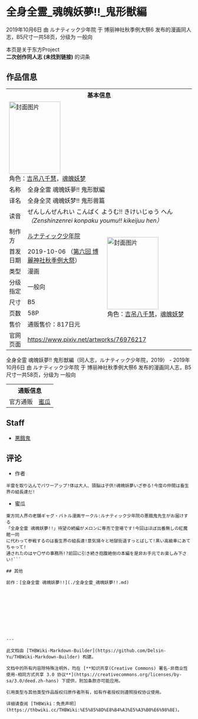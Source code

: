 # 全身全霊_魂魄妖夢!!_鬼形獣編

<!-- source html: G:\repos\THBWiki-Markdown-Builder\THBWikiMarkdown\Temp\main\1\1e\ns0%3A%E5%85%A8%E8%BA%AB%E5%85%A8%E9%9C%8A_%E9%AD%82%E9%AD%84%E5%A6%96%E5%A4%A2%21%21_%E9%AC%BC%E5%BD%A2%E7%8D%A3%E7%B7%A8.html -->

2019年10月6日 由 ルナティック少年院 于 博丽神社秋季例大祭6 发布的漫画同人志，B5尺寸一共58页，分级为 一般向

本页是关于东方Project  
 **二次创作同人志 (未找到链接)** 的词条
## 作品信息

<table><tbody><tr><th colspan="3">基本信息</th></tr><tr><td class="cover-artwork-mobile" colspan="2"><a href="./文件-全身全霊_魂魄妖夢!!_鬼形獣編封面.jpg.md" class="image" title="封面图片"><img alt="封面图片" src="https://upload.thwiki.cc/thumb/3/31/%E5%85%A8%E8%BA%AB%E5%85%A8%E9%9C%8A_%E9%AD%82%E9%AD%84%E5%A6%96%E5%A4%A2%21%21_%E9%AC%BC%E5%BD%A2%E7%8D%A3%E7%B7%A8%E5%B0%81%E9%9D%A2.jpg/139px-%E5%85%A8%E8%BA%AB%E5%85%A8%E9%9C%8A_%E9%AD%82%E9%AD%84%E5%A6%96%E5%A4%A2%21%21_%E9%AC%BC%E5%BD%A2%E7%8D%A3%E7%B7%A8%E5%B0%81%E9%9D%A2.jpg" decoding="async" loading="lazy" width="139" height="196" srcset="https://upload.thwiki.cc/thumb/3/31/%E5%85%A8%E8%BA%AB%E5%85%A8%E9%9C%8A_%E9%AD%82%E9%AD%84%E5%A6%96%E5%A4%A2%21%21_%E9%AC%BC%E5%BD%A2%E7%8D%A3%E7%B7%A8%E5%B0%81%E9%9D%A2.jpg/208px-%E5%85%A8%E8%BA%AB%E5%85%A8%E9%9C%8A_%E9%AD%82%E9%AD%84%E5%A6%96%E5%A4%A2%21%21_%E9%AC%BC%E5%BD%A2%E7%8D%A3%E7%B7%A8%E5%B0%81%E9%9D%A2.jpg 1.5x, https://upload.thwiki.cc/thumb/3/31/%E5%85%A8%E8%BA%AB%E5%85%A8%E9%9C%8A_%E9%AD%82%E9%AD%84%E5%A6%96%E5%A4%A2%21%21_%E9%AC%BC%E5%BD%A2%E7%8D%A3%E7%B7%A8%E5%B0%81%E9%9D%A2.jpg/278px-%E5%85%A8%E8%BA%AB%E5%85%A8%E9%9C%8A_%E9%AD%82%E9%AD%84%E5%A6%96%E5%A4%A2%21%21_%E9%AC%BC%E5%BD%A2%E7%8D%A3%E7%B7%A8%E5%B0%81%E9%9D%A2.jpg 2x" data-file-width="851" data-file-height="1200"></a><div class="cover-char">角色：<a href="./吉吊八千慧.md" title="吉吊八千慧">吉吊八千慧</a>，<a href="./魂魄妖梦.md" title="魂魄妖梦">魂魄妖梦</a></div></td>
</tr><tr><td class="label">名称</td><td colspan="2"> 全身全霊 魂魄妖夢!! 鬼形獣編 </td></tr><tr><td class="label">译名</td><td colspan="2"> 全身全灵 魂魄妖梦!! 鬼形兽篇 </td></tr><tr><td class="label">读音</td><td colspan="2"> ぜんしんぜんれい こんぱく ようむ!! きけいじゅう へん <i>（Zenshinzenrei konpaku youmu!! kikeijuu hen）</i> </td></tr><tr><td class="label">制作方</td><td><a href="./ルナティック少年院.md" title="ルナティック少年院">ルナティック少年院</a></td><td class="cover-artwork" rowspan="7" style="min-width:196px;"><a href="./文件-全身全霊_魂魄妖夢!!_鬼形獣編封面.jpg.md" class="image" title="封面图片"><img alt="封面图片" src="https://upload.thwiki.cc/thumb/3/31/%E5%85%A8%E8%BA%AB%E5%85%A8%E9%9C%8A_%E9%AD%82%E9%AD%84%E5%A6%96%E5%A4%A2%21%21_%E9%AC%BC%E5%BD%A2%E7%8D%A3%E7%B7%A8%E5%B0%81%E9%9D%A2.jpg/139px-%E5%85%A8%E8%BA%AB%E5%85%A8%E9%9C%8A_%E9%AD%82%E9%AD%84%E5%A6%96%E5%A4%A2%21%21_%E9%AC%BC%E5%BD%A2%E7%8D%A3%E7%B7%A8%E5%B0%81%E9%9D%A2.jpg" decoding="async" loading="lazy" width="139" height="196" srcset="https://upload.thwiki.cc/thumb/3/31/%E5%85%A8%E8%BA%AB%E5%85%A8%E9%9C%8A_%E9%AD%82%E9%AD%84%E5%A6%96%E5%A4%A2%21%21_%E9%AC%BC%E5%BD%A2%E7%8D%A3%E7%B7%A8%E5%B0%81%E9%9D%A2.jpg/208px-%E5%85%A8%E8%BA%AB%E5%85%A8%E9%9C%8A_%E9%AD%82%E9%AD%84%E5%A6%96%E5%A4%A2%21%21_%E9%AC%BC%E5%BD%A2%E7%8D%A3%E7%B7%A8%E5%B0%81%E9%9D%A2.jpg 1.5x, https://upload.thwiki.cc/thumb/3/31/%E5%85%A8%E8%BA%AB%E5%85%A8%E9%9C%8A_%E9%AD%82%E9%AD%84%E5%A6%96%E5%A4%A2%21%21_%E9%AC%BC%E5%BD%A2%E7%8D%A3%E7%B7%A8%E5%B0%81%E9%9D%A2.jpg/278px-%E5%85%A8%E8%BA%AB%E5%85%A8%E9%9C%8A_%E9%AD%82%E9%AD%84%E5%A6%96%E5%A4%A2%21%21_%E9%AC%BC%E5%BD%A2%E7%8D%A3%E7%B7%A8%E5%B0%81%E9%9D%A2.jpg 2x" data-file-width="851" data-file-height="1200"></a><div class="cover-char">角色：<a href="./吉吊八千慧.md" title="吉吊八千慧">吉吊八千慧</a>，<a href="./魂魄妖梦.md" title="魂魄妖梦">魂魄妖梦</a></div></td>
</tr><tr><td class="label">首发日期</td><td>2019-10-06&#160;（<a href="/展会作品列表?e=%E5%8D%9A%E4%B8%BD%E7%A5%9E%E7%A4%BE%E7%A7%8B%E5%AD%A3%E4%BE%8B%E5%A4%A7%E7%A5%AD%236">第六回 博麗神社秋季例大祭</a>）</td></tr><tr><td class="label">类型</td><td>漫画</td></tr><tr><td class="label">分级指定</td><td>一般向</td></tr><tr><td class="label">尺寸</td><td>B5</td></tr><tr><td class="label">页数</td><td>58P</td></tr><tr><td class="label">售价</td><td>通贩售价：817日元</td></tr>
<tr><td class="label">官网页面</td><td colspan="2"><a rel="nofollow" class="external free" href="https://www.pixiv.net/artworks/76976217">https://www.pixiv.net/artworks/76976217</a></td></tr></tbody></table>

全身全霊 魂魄妖夢!! 鬼形獣編（同人志，ルナティック少年院，2019） - 2019年10月6日 由 ルナティック少年院 于 博丽神社秋季例大祭6 发布的漫画同人志，B5尺寸一共58页，分级为 一般向

<table><tbody><tr><th colspan="3">通贩信息</th></tr><tr><td class="label">官方通贩</td><td colspan="2"><a rel="nofollow" class="external text" href="https://www.melonbooks.co.jp/detail/detail.php?product_id=567512">蜜瓜</a></td></tr></tbody></table>


## Staff
- [悪餓鬼](./悪餓鬼.md)

## 评论
- 作者

```
半霊を取り込んでパワーアップ!体は大人、頭脳は子供!魂魄妖夢いざ参る!今度の仲間は畜生界の組長達だ!
```

- 蜜瓜

```
東方同人界の老舗ギャグ・バトル漫画サークル:ルナティック少年院の悪餓鬼先生がお届けする
「全身全霊 魂魄妖夢!!」待望の続編がメロンに専売で登場です!今回はほぼ出番無しの紅魔館一同
に代わって参戦するのは畜生界の組長達!意気揚々と地獄街道すっとばして!黒い高級車にあてちゃって!
通されたのはヤ〇ザの事務所!?前回に引き続き抱腹絶倒の本編を是非お手元でお楽しみ下さい!```

## 其他
  
前作：[全身全霊 魂魄妖夢!!](./全身全霊_魂魄妖夢!!.md)
  
  
  

  





---

此文档由 [THBWiki-Markdown-Builder](https://github.com/Delsin-Yu/THBWiki-Markdown-Builder) 构建。

文档中的所有内容除特殊注明外，均在 [**知识共享(Creative Commons) 署名-非商业性使用-相同方式共享 3.0 协议**](https://creativecommons.org/licenses/by-sa/3.0/deed.zh-hans) 下提供，附加条款亦可能应用。

引用类型与其他类型作品版权归原作者所有，如有作者授权则遵照授权协议使用。

详细请查阅 [THBWiki：免责声明](https://thbwiki.cc/THBWiki:%E5%85%8D%E8%B4%A3%E5%A3%B0%E6%98%8E)。

